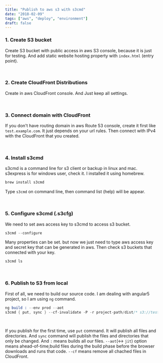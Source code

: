 ```yaml
---
title: "Publish to aws s3 with s3cmd"
date: "2018-02-09"
tags: ["aws", "deploy", "environment"]
draft: false
---
```


### 1. Create S3 bucket

Create S3 bucket with public access in aws S3 console, because it is just for testing. And add static website hosting property with `index.html` (entry point).

<br />

### 2. Create CloudFront Distributions

Create in aws CloudFront console. And Just keep all settings.

<br />

### 3. Connect domain with CloudFront

If you don't have routing domain in aws Route 53 console, create it first like `test.example.com`. It just depends on your url rules. Then connect with IPv4 with the CloudFront that you created.

<br />

### 4. Install s3cmd

s3cmd is a command line for s3 client or backup in linux and mac. s3express is for windows user, check it. I installed it using homebrew.

```s
brew install s3cmd
```

Type `s3cmd` on command line, then command list (help) will be appear.

<br />

### 5. Configure s3cmd (.s3cfg)

We need to set aws access key to s3cmd to access s3 bucket.

```s
s3cmd --configure
```

Many properties can be set. but now we just need to type aws access key and secret key that can be generated in aws. Then check s3 buckets that connected with your key.

```s
s3cmd ls
```

<br />

### 6. Publish to S3 from local

First of all, we need to build our source code. I am dealing with angular5 project, so I am using `ng` command.

```s
ng build : --env prod --aot
s3cmd { put, sync } --cf-invalidate -P -r project-path/dist/* s3://test.example.com
```

<br />

If you publish for the first time, use `put` command. It will publish all files and directories. And `sync` command will publish the files and directories that only be changed. And `:` means builds all our files. `--aot`(<-> `jit`) option means ahead-of-time;build files during the build phase before the browser downloads and runs that code. `--cf` means remove all chached files in CloudFront.
